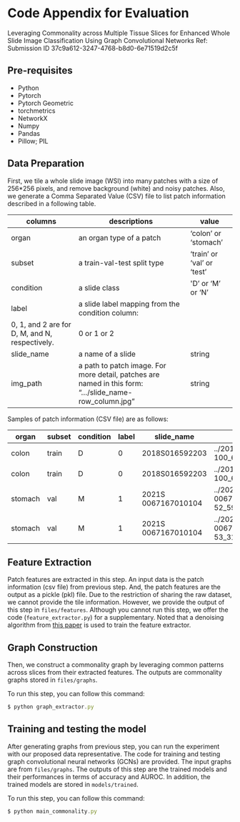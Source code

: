 # Code Appendix for Evaluation

Leveraging Commonality across Multiple Tissue Slices for Enhanced Whole Slide Image Classification Using Graph Convolutional Networks
Ref: Submission ID 37c9a612-3247-4768-b8d0-6e71519d2c5f

## Pre-requisites

- Python
- Pytorch
- Pytorch Geometric
- torchmetrics
- NetworkX
- Numpy
- Pandas
- Pillow; PIL

## Data Preparation

First, we tile a whole slide image (WSI) into many patches with a size of 256*256 pixels, and remove background (white) and noisy patches. Also, we generate a Comma Separated Value (CSV) file to list patch information described in a following table.

| columns | descriptions | value |
| --- | --- | --- |
| organ | an organ type of a patch | ‘colon’ or ‘stomach’ |
| subset | a train-val-test split type | ‘train’ or  ‘val’ or ‘test’ |
| condition | a slide class | 'D’ or ‘M’ or ‘N’ |
| label | a slide label mapping from the condition column:
0, 1, and 2 are for D, M, and N, respectively. | 0 or 1 or 2 |
| slide_name | a name of a slide | string |
| img_path | a path to patch image. For more detail, patches are named in this form: “…/slide_name-row_column.jpg” | string |

Samples of patch information (CSV file) are as follows:

| organ | subset | condition | label | slide_name | img_path |
| --- | --- | --- | --- | --- | --- |
| colon | train | D | 0 | 2018S016592203 | ../2018S016592203-100_62.jpg |
| colon | train | D | 0 | 2018S016592203 | ../2018S016592203-100_63.jpg |
| stomach | val | M | 1 | 2021S 0067167010104 | ../2021S 0067167010104-52_59.jpg |
| stomach | val | M | 1 | 2021S 0067167010104 | ../2021S 0067167010104-53_31.jpg |

## Feature Extraction

Patch features are extracted in this step. An input data is the patch information (csv file) from previous step. And, the patch features are the output as a pickle (pkl) file. Due to the restriction of sharing the raw dataset, we cannot provide the tile information. However, we provide the output of this step in `files/features`. Although you cannot run this step, we offer the code (`feature_extractor.py`) for a supplementary. Noted that a denoising algorithm from [this paper](https://www.nature.com/articles/s41598-022-05001-8) is used to train the feature extractor.

## Graph Construction

Then, we construct a commonality graph by leveraging common patterns across slices from their extracted features. The outputs are commonality graphs stored in `files/graphs`. 

To run this step, you can follow this command:

```jsx
$ python graph_extractor.py
```

## Training and testing the model

After generating graphs from previous step, you can run the experiment with our proposed data representative. The code for training and testing graph convolutional neural networks (GCNs) are provided. The input graphs are from `files/graphs`. The outputs of this step are the trained models and their performances in terms of accuracy and AUROC. In addition, the trained models are stored in `models/trained`.

To run this step, you can follow this command:

```jsx
$ python main_commonality.py
```
